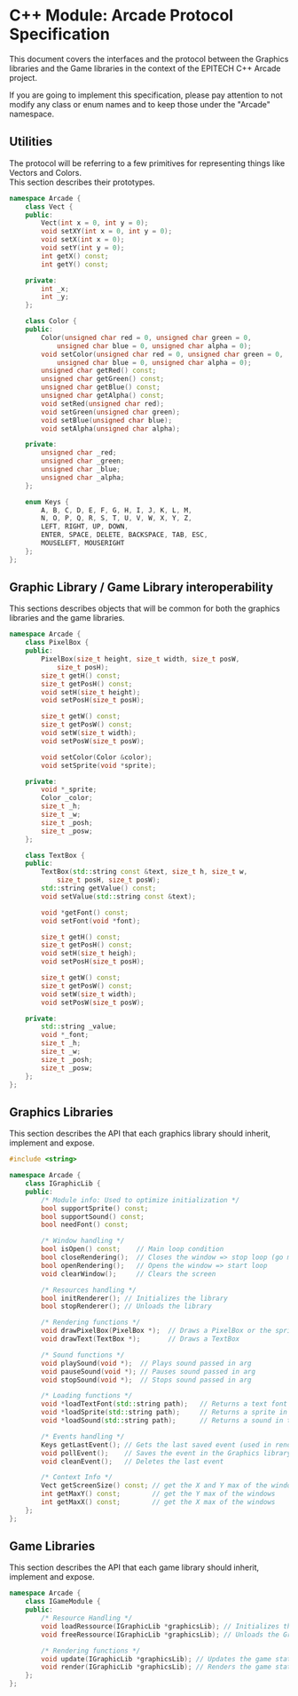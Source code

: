 # C++ Module: Arcade Protocol Specification

This document covers the interfaces and the protocol between the Graphics libraries and the Game libraries in the context of the EPITECH C++ Arcade project.

If you are going to implement this specification, please pay attention to not modify any class or enum names and to keep those under the "Arcade" namespace.

## Utilities

The protocol will be referring to a few primitives for representing things like Vectors and Colors.  
This section describes their prototypes.  

```C++
namespace Arcade {
	class Vect {
	public:
		Vect(int x = 0, int y = 0);
		void setXY(int x = 0, int y = 0);
		void setX(int x = 0);
		void setY(int y = 0);
		int getX() const;
		int getY() const;

	private:
		int _x;
		int _y;
	};

	class Color {
	public:
		Color(unsigned char red = 0, unsigned char green = 0,
			unsigned char blue = 0, unsigned char alpha = 0);
		void setColor(unsigned char red = 0, unsigned char green = 0,
			unsigned char blue = 0, unsigned char alpha = 0);
		unsigned char getRed() const;
		unsigned char getGreen() const;
		unsigned char getBlue() const;
		unsigned char getAlpha() const;
		void setRed(unsigned char red);
		void setGreen(unsigned char green);
		void setBlue(unsigned char blue);
		void setAlpha(unsigned char alpha);

	private:
		unsigned char _red;
		unsigned char _green;
		unsigned char _blue;
		unsigned char _alpha;
	};

	enum Keys {
		A, B, C, D, E, F, G, H, I, J, K, L, M,
		N, O, P, Q, R, S, T, U, V, W, X, Y, Z,
		LEFT, RIGHT, UP, DOWN,
		ENTER, SPACE, DELETE, BACKSPACE, TAB, ESC,
		MOUSELEFT, MOUSERIGHT
	};
};
```

## Graphic Library / Game Library interoperability

This sections describes objects that will be common for both the graphics libraries and the game libraries.

```C++
namespace Arcade {
	class PixelBox {
	public:
		PixelBox(size_t height, size_t width, size_t posW,
			size_t posH);
		size_t getH() const;
		size_t getPosH() const;
		void setH(size_t height);
		void setPosH(size_t posH);

		size_t getW() const;
		size_t getPosW() const;
		void setW(size_t width);
		void setPosW(size_t posW);

		void setColor(Color &color);
		void setSprite(void *sprite);

	private:
		void *_sprite;
		Color _color;
		size_t _h;
		size_t _w;
		size_t _posh;
		size_t _posw;
	};

	class TextBox {
	public:
		TextBox(std::string const &text, size_t h, size_t w,
			size_t posH, size_t posW);
		std::string getValue() const;
		void setValue(std::string const &text);

		void *getFont() const;
		void setFont(void *font);

		size_t getH() const;
		size_t getPosH() const;
		void setH(size_t heigh);
		void setPosH(size_t posH);

		size_t getW() const;
		size_t getPosW() const;
		void setW(size_t width);
		void setPosW(size_t posW);

	private:
		std::string _value;
		void *_font;
		size_t _h;
		size_t _w;
		size_t _posh;
		size_t _posw;
	};
};
```

## Graphics Libraries

This section describes the API that each graphics library should inherit, implement and expose.

```C++
#include <string>

namespace Arcade {
	class IGraphicLib {
	public:
		/* Module info: Used to optimize initialization */
		bool supportSprite() const;
		bool supportSound() const;
		bool needFont() const;

		/* Window handling */
		bool isOpen() const;    // Main loop condition
		bool closeRendering();  // Closes the window => stop loop (go menu)
		bool openRendering();   // Opens the window => start loop
		void clearWindow();     // Clears the screen

		/* Resources handling */
		bool initRenderer(); // Initializes the library
		bool stopRenderer(); // Unloads the library

		/* Rendering functions */
		void drawPixelBox(PixelBox *);  // Draws a PixelBox or the sprite if supported
		void drawText(TextBox *);       // Draws a TextBox

		/* Sound functions */
		void playSound(void *);  // Plays sound passed in arg
		void pauseSound(void *); // Pauses sound passed in arg
		void stopSound(void *);  // Stops sound passed in arg

		/* Loading functions */
		void *loadTextFont(std::string path);   // Returns a text font in the Graphics library format or NULL if not supported
		void *loadSprite(std::string path);     // Returns a sprite in the Graphics library format or NULL if not supported
		void *loadSound(std::string path);      // Returns a sound in the Graphics library format or NULL if not supported

		/* Events handling */
		Keys getLastEvent(); // Gets the last saved event (used in render loop)
		void pollEvent();    // Saves the event in the Graphics library
		void cleanEvent();   // Deletes the last event

		/* Context Info */
		Vect getScreenSize() const; // get the X and Y max of the windows
		int getMaxY() const;        // get the Y max of the windows
		int getMaxX() const;        // get the X max of the windows
	};
};
```

## Game Libraries

This section describes the API that each game library should inherit, implement and expose.

```C++
namespace Arcade {
	class IGameModule {
	public:
		/* Resource Handling */
		void loadRessource(IGraphicLib *graphicsLib); // Initializes the Graphics library for this game
		void freeRessource(IGraphicLib *graphicsLib); // Unloads the Graphics library for this game

		/* Rendering functions */
		void update(IGraphicLib *graphicsLib); // Updates the game state according to the player inputs
		void render(IGraphicLib *graphicsLib); // Renders the game state to the screen
	};
};
```
